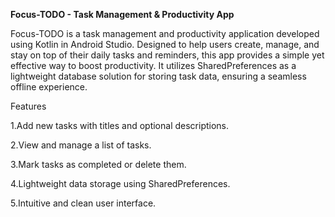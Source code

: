 **Focus-TODO - Task Management & Productivity App**

Focus-TODO is a task management and productivity application developed using Kotlin in Android Studio. Designed to help users create, manage, and stay on top of their daily tasks and reminders, this app provides a simple yet effective way to boost productivity. It utilizes SharedPreferences as a lightweight database solution for storing task data, ensuring a seamless offline experience.

Features

1.Add new tasks with titles and optional descriptions.

2.View and manage a list of tasks.

3.Mark tasks as completed or delete them.

4.Lightweight data storage using SharedPreferences.

5.Intuitive and clean user interface.

